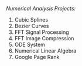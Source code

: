 *Numerical Analysis Projects:*

1. Cubic Splines
2. Bezier Curves
3. FFT Signal Processing
4. FFT Image Compression
5. ODE System
6. Numerical Linear Algebra
7. Google Page Rank
